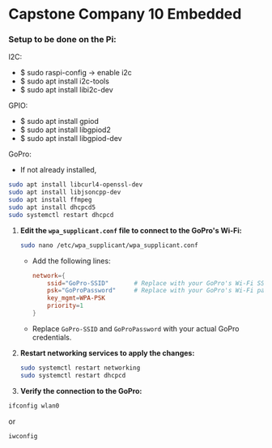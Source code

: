 # Capstone Company 10 Embedded
### Setup to be done on the Pi:
I2C:
- $ sudo raspi-config -> enable i2c
- $ sudo apt install i2c-tools
- $ sudo apt install libi2c-dev

GPIO:
- $ sudo apt install gpiod
- $ sudo apt install libgpiod2
- $ sudo apt install libgpiod-dev

GoPro:
- If not already installed,
```bash
sudo apt install libcurl4-openssl-dev
sudo apt install libjsoncpp-dev
sudo apt install ffmpeg
sudo apt install dhcpcd5
sudo systemctl restart dhcpcd
```

1. **Edit the `wpa_supplicant.conf` file to connect to the GoPro's Wi-Fi:**
   ```bash
   sudo nano /etc/wpa_supplicant/wpa_supplicant.conf
   ```
   - Add the following lines:
     ```conf
     network={
         ssid="GoPro-SSID"       # Replace with your GoPro's Wi-Fi SSID
         psk="GoProPassword"     # Replace with your GoPro's Wi-Fi password
         key_mgmt=WPA-PSK
         priority=1
     }
     ```
   - Replace `GoPro-SSID` and `GoProPassword` with your actual GoPro credentials.

2. **Restart networking services to apply the changes:**
   ```bash
   sudo systemctl restart networking
   sudo systemctl restart dhcpcd
   ```

3. **Verify the connection to the GoPro:**
```bash
ifconfig wlan0
```
   or
```bash
iwconfig
```
